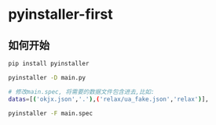 # pyinstaller-first

## 如何开始

``` bash
pip install pyinstaller

pyinstaller -D main.py

# 修改main.spec, 将需要的数据文件包含进去,比如: 
datas=[('okjx.json','.'),('relax/ua_fake.json','relax')],

pyinstaller -F main.spec

```